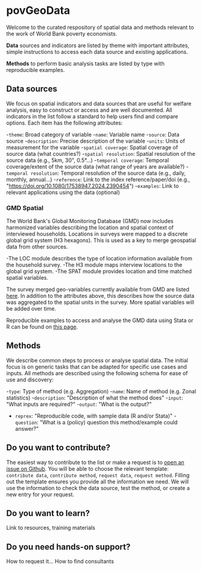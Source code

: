 # povGeoData
Welcome to the curated respository of spatial data and methods relevant to the work of World Bank poverty economists.

**Data** sources and indicators are listed by theme with important attributes, simple instructions to access each data source and existing applications.

**Methods** to perform basic analysis tasks are listed by type with reproducible examples. 

## Data sources
We focus on spatial indicators and data sources that are useful for welfare analysis, easy to construct or access and are well documented. 
All indicators in the list follow a standard to help users find and compare options. Each item has the following attributes:

-`theme`: Broad category of variable
-`name`: Variable name
-`source`: Data source
-`description`: Precise description of the variable
-`units`: Units of measurement for the variable
-`spatial coverage`: Spatial coverage of source data (what countries?)
-`spatial resolution`: Spatial resolution of the source data (e.g., 5km, 30", 0.5°...)
-`temporal coverage`: Temporal coverage/extent of the source data (what range of years are available?)
-`temporal resolution`: Temporal resolution of the source data (e.g., daily, monthly, annual...)
-`reference`: Link to the index reference/paper/doi (e.g., "https://doi.org/10.1080/17538947.2024.2390454")
-`examples`: Link to relevant applications using the data (optional)

### GMD Spatial
The World Bank's Global Monitoring Database (GMD) now includes harmonized variables describing the location and spatial context of interviewed households. 
Locations in surveys were mapped to a discrete global grid system (H3 hexagons). 
This is used as a key to merge geospatial data from other sources.

-The LOC module describes the type of location information available from the household survey.
-The H3 module maps interview locations to the global grid system.
-The SPAT module provides location and time matched spatial variables.

The survey merged geo-variables currently available from GMD are listed [here](). 
In addition to the attributes above, this describes how the source data was aggregated to the spatial units in the survey. 
More spatial variables will be added over time. 

Reproducible examples to access and analyse the GMD data using Stata or R can be found on [this page]().

## Methods
We describe common steps to process or analyse spatial data. 
The initial focus is on generic tasks that can be adapted for specific use cases and inputs.
All methods are described using the following schema for ease of use and discovery:

-`type`: Type of method (e.g. Aggregation)
-`name`: Name of method (e.g. Zonal statistics)
-`description`: "Description of what the method does"
-`input`: "What inputs are required?"
-`output`: "What is the output?"
- `reprex`: "Reproducible code, with sample data (R and/or Stata)"
-`question`: "What is a (policy) question this method/example could answer?"

## Do you want to contribute?
The easiest way to contribute to the list or make a request is to [open an issue on Github](https://github.com/wbpovgeo/povGeoData/issues).
You will be able to choose the relevant template: `contribute data`, `contribute method`, `request data`, `request method`.
Filling out the template ensures you provide all the information we need. We will use the information to check the data source, test the method, or create a new entry for your request.

## Do you want to learn?
Link to resources, training materials

## Do you need hands-on support?
How to request it... How to find consultants

